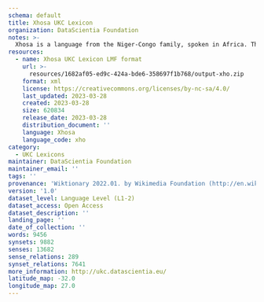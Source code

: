 ```yaml
---
schema: default
title: Xhosa UKC Lexicon
organization: DataScientia Foundation
notes: >-
  Xhosa is a language from the Niger-Congo family, spoken in Africa. The UKC Lexicon of Xhosa is represented as a lexico-semantic network. It consists of words, word senses, synsets, as well as sense-level and synset-level relationships.
resources:
  - name: Xhosa UKC Lexicon LMF format
    url: >-
      resources/1682af05-ed9c-424a-bde6-358697f1b768/output-xho.zip
    format: xml
    license: https://creativecommons.org/licenses/by-nc-sa/4.0/
    last_updated: 2023-03-28
    created: 2023-03-28
    size: 620834
    release_date: 2023-03-28
    distribution_document: ''
    language: Xhosa
    language_code: xho
category:
  - UKC Lexicons
maintainer: DataScientia Foundation
maintainer_email: ''
tags: ''
provenance: 'Wiktionary 2022.01. by Wikimedia Foundation (http://en.wiktionary.org); CogNet 2.1 by Khuyagbaatar Batsuren, National University of Mongolia (http://cognet.ukc.disi.unitn.it); KinDiv: Kinship Diversity 1.0 by Temuulen Khishigsuren (http://ukc.disi.unitn.it/index.php/kinship/); UniMet: Universal Metonymy 1.0 by Temuulen Khishigsuren and Gábor Bella (http://ukc.disi.unitn.it/index.php/metonymy/); MorphyNet 2.0 by Gábor Bella and Khuyagbaatar Batsuren (http://ukc.disi.unitn.it/index.php/morphynet/); Antonymy 1.0 by Gábor Bella (http://ukc.datascientia.eu); African Wordnet Project 2017.10. by South African Centre for Digital Language Resources (SADiLaR) (https://www.sadilar.org/index.php/en/); Princeton WordNet 2.1 by Princeton University (https://wordnet.princeton.edu)'
version: '1.0'
dataset_level: Language Level (L1-2)
dataset_access: Open Access
dataset_description: ''
landing_page: ''
date_of_collection: ''
words: 9456
synsets: 9882
senses: 13682
sense_relations: 289
synset_relations: 7641
more_information: http://ukc.datascientia.eu/
latitude_map: -32.0
longitude_map: 27.0
---
```

